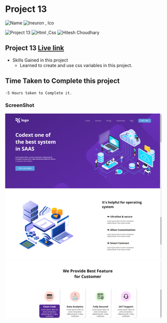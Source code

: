 # Project 13

![Name](https://img.shields.io/badge/-Ankit%20Shukla-blue)
![Ineuron , lco](https://img.shields.io/badge/Ineuron-%20lco-green)

![Project 13](https://img.shields.io/badge/-Project--13-red)
![Html ,Css](https://img.shields.io/badge/html-%20Css-yellowgreen)
![Hitesh Choudhary](https://img.shields.io/badge/Hitesh-Choudhary-lightgrey)

## Project 13 [Live link]()

- Skills Gained in this project 
    - Learned to create and use css variables in this project.
    

## Time Taken to Complete this project
    -5 Hours taken to Complete it.

### ScreenShot
![Desktop](./ScreenShot/13o.png)
![Desktop](./ScreenShot/13t.png)
![Desktop](./ScreenShot/13th.png)